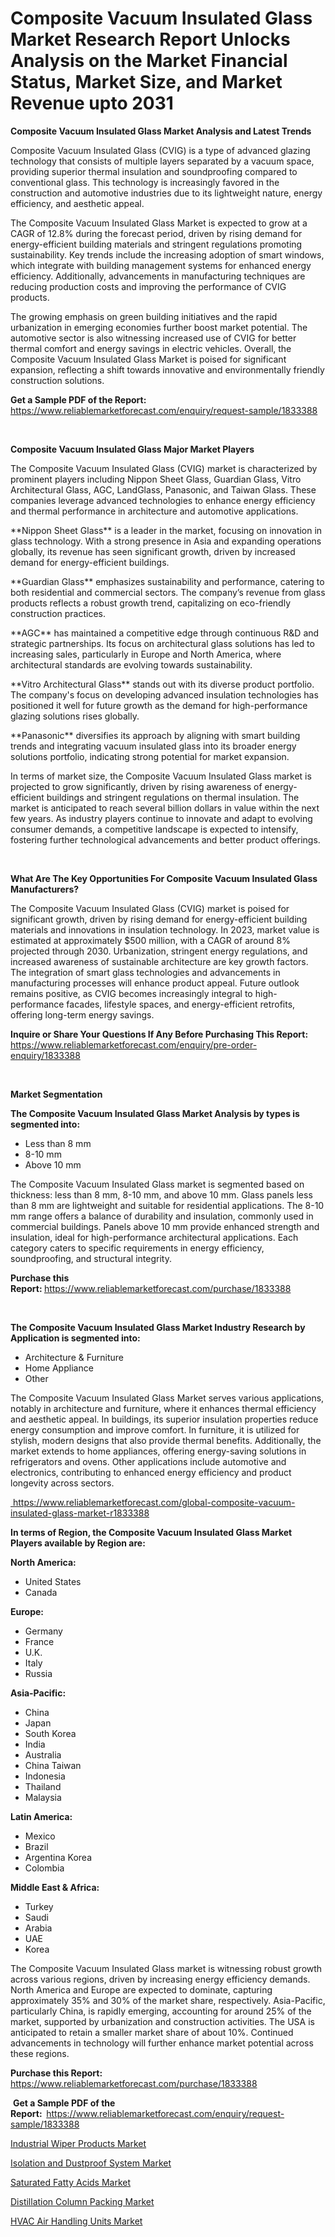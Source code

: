 <p><h1>Composite Vacuum Insulated Glass Market Research Report Unlocks Analysis on the Market Financial Status, Market Size, and Market Revenue upto 2031</h1></p><p><strong>Composite Vacuum Insulated Glass Market Analysis and Latest Trends</strong></p>
<p><p>Composite Vacuum Insulated Glass (CVIG) is a type of advanced glazing technology that consists of multiple layers separated by a vacuum space, providing superior thermal insulation and soundproofing compared to conventional glass. This technology is increasingly favored in the construction and automotive industries due to its lightweight nature, energy efficiency, and aesthetic appeal. </p><p>The Composite Vacuum Insulated Glass Market is expected to grow at a CAGR of 12.8% during the forecast period, driven by rising demand for energy-efficient building materials and stringent regulations promoting sustainability. Key trends include the increasing adoption of smart windows, which integrate with building management systems for enhanced energy efficiency. Additionally, advancements in manufacturing techniques are reducing production costs and improving the performance of CVIG products. </p><p>The growing emphasis on green building initiatives and the rapid urbanization in emerging economies further boost market potential. The automotive sector is also witnessing increased use of CVIG for better thermal comfort and energy savings in electric vehicles. Overall, the Composite Vacuum Insulated Glass Market is poised for significant expansion, reflecting a shift towards innovative and environmentally friendly construction solutions.</p></p>
<p><strong>Get a Sample PDF of the Report:&nbsp;</strong> <a href="https://www.reliablemarketforecast.com/enquiry/request-sample/1833388?utm_campaign=1127&utm_medium=2&utm_source=Github&utm_content=ia&utm_term=17102024&utm_id=composite-vacuum-insulated-glass">https://www.reliablemarketforecast.com/enquiry/request-sample/1833388</a></p>
<p>&nbsp;</p>
<p><strong>Composite Vacuum Insulated Glass Major Market Players</strong></p>
<p><p>The Composite Vacuum Insulated Glass (CVIG) market is characterized by prominent players including Nippon Sheet Glass, Guardian Glass, Vitro Architectural Glass, AGC, LandGlass, Panasonic, and Taiwan Glass. These companies leverage advanced technologies to enhance energy efficiency and thermal performance in architecture and automotive applications.</p><p>**Nippon Sheet Glass** is a leader in the market, focusing on innovation in glass technology. With a strong presence in Asia and expanding operations globally, its revenue has seen significant growth, driven by increased demand for energy-efficient buildings.</p><p>**Guardian Glass** emphasizes sustainability and performance, catering to both residential and commercial sectors. The company’s revenue from glass products reflects a robust growth trend, capitalizing on eco-friendly construction practices.</p><p>**AGC** has maintained a competitive edge through continuous R&D and strategic partnerships. Its focus on architectural glass solutions has led to increasing sales, particularly in Europe and North America, where architectural standards are evolving towards sustainability.</p><p>**Vitro Architectural Glass** stands out with its diverse product portfolio. The company's focus on developing advanced insulation technologies has positioned it well for future growth as the demand for high-performance glazing solutions rises globally.</p><p>**Panasonic** diversifies its approach by aligning with smart building trends and integrating vacuum insulated glass into its broader energy solutions portfolio, indicating strong potential for market expansion.</p><p>In terms of market size, the Composite Vacuum Insulated Glass market is projected to grow significantly, driven by rising awareness of energy-efficient buildings and stringent regulations on thermal insulation. The market is anticipated to reach several billion dollars in value within the next few years. As industry players continue to innovate and adapt to evolving consumer demands, a competitive landscape is expected to intensify, fostering further technological advancements and better product offerings.</p></p>
<p>&nbsp;</p>
<p><strong>What Are The Key Opportunities For Composite Vacuum Insulated Glass Manufacturers?</strong></p>
<p><p>The Composite Vacuum Insulated Glass (CVIG) market is poised for significant growth, driven by rising demand for energy-efficient building materials and innovations in insulation technology. In 2023, market value is estimated at approximately $500 million, with a CAGR of around 8% projected through 2030. Urbanization, stringent energy regulations, and increased awareness of sustainable architecture are key growth factors. The integration of smart glass technologies and advancements in manufacturing processes will enhance product appeal. Future outlook remains positive, as CVIG becomes increasingly integral to high-performance facades, lifestyle spaces, and energy-efficient retrofits, offering long-term energy savings.</p></p>
<p><strong>Inquire or Share Your Questions If Any Before Purchasing This Report:</strong> <a href="https://www.reliablemarketforecast.com/enquiry/pre-order-enquiry/1833388?utm_campaign=1127&utm_medium=2&utm_source=Github&utm_content=ia&utm_term=17102024&utm_id=composite-vacuum-insulated-glass">https://www.reliablemarketforecast.com/enquiry/pre-order-enquiry/1833388</a></p>
<p>&nbsp;</p>
<p><strong>Market Segmentation</strong></p>
<p><strong>The Composite Vacuum Insulated Glass Market Analysis by types is segmented into:</strong></p>
<p><ul><li>Less than 8 mm</li><li>8-10 mm</li><li>Above 10 mm</li></ul></p>
<p><p>The Composite Vacuum Insulated Glass market is segmented based on thickness: less than 8 mm, 8-10 mm, and above 10 mm. Glass panels less than 8 mm are lightweight and suitable for residential applications. The 8-10 mm range offers a balance of durability and insulation, commonly used in commercial buildings. Panels above 10 mm provide enhanced strength and insulation, ideal for high-performance architectural applications. Each category caters to specific requirements in energy efficiency, soundproofing, and structural integrity.</p></p>
<p><strong>Purchase this Report:&nbsp;</strong><a href="https://www.reliablemarketforecast.com/purchase/1833388?utm_campaign=1127&utm_medium=2&utm_source=Github&utm_content=ia&utm_term=17102024&utm_id=composite-vacuum-insulated-glass">https://www.reliablemarketforecast.com/purchase/1833388</a></p>
<p>&nbsp;</p>
<p><strong>The Composite Vacuum Insulated Glass Market Industry Research by Application is segmented into:</strong></p>
<p><ul><li>Architecture & Furniture</li><li>Home Appliance</li><li>Other</li></ul></p>
<p><p>The Composite Vacuum Insulated Glass Market serves various applications, notably in architecture and furniture, where it enhances thermal efficiency and aesthetic appeal. In buildings, its superior insulation properties reduce energy consumption and improve comfort. In furniture, it is utilized for stylish, modern designs that also provide thermal benefits. Additionally, the market extends to home appliances, offering energy-saving solutions in refrigerators and ovens. Other applications include automotive and electronics, contributing to enhanced energy efficiency and product longevity across sectors.</p></p>
<p><a href="https://www.reliablemarketforecast.com/global-composite-vacuum-insulated-glass-market-r1833388?utm_campaign=1127&utm_medium=2&utm_source=Github&utm_content=ia&utm_term=17102024&utm_id=composite-vacuum-insulated-glass">&nbsp;https://www.reliablemarketforecast.com/global-composite-vacuum-insulated-glass-market-r1833388</a></p>
<p><strong>In terms of Region, the Composite Vacuum Insulated Glass Market Players available by Region are:</strong></p>
<p>
    <p> <strong> North America: </strong>
        <ul>
            <li>United States</li>
            <li>Canada</li>
        </ul>
        </p> 
    <p> <strong> Europe: </strong>
        <ul>
            <li>Germany</li>
            <li>France</li>
            <li>U.K.</li>
            <li>Italy</li>
            <li>Russia</li>
        </ul>
        </p> 
    <p> <strong> Asia-Pacific: </strong>
        <ul>
            <li>China</li>
            <li>Japan</li>
            <li>South Korea</li>
            <li>India</li>
            <li>Australia</li>
            <li>China Taiwan</li>
            <li>Indonesia</li>
            <li>Thailand</li>
            <li>Malaysia</li>
        </ul>
        </p> 
    <p> <strong> Latin America: </strong>
        <ul>
            <li>Mexico</li>
            <li>Brazil</li>
            <li>Argentina Korea</li>
            <li>Colombia</li>
        </ul>
        </p> 
    <p> <strong> Middle East & Africa: </strong>
        <ul>
            <li>Turkey</li>
            <li>Saudi</li>
            <li>Arabia</li>
            <li>UAE</li>
            <li>Korea</li>
        </ul>
    </p>
    </p>
<p><p>The Composite Vacuum Insulated Glass market is witnessing robust growth across various regions, driven by increasing energy efficiency demands. North America and Europe are expected to dominate, capturing approximately 35% and 30% of the market share, respectively. Asia-Pacific, particularly China, is rapidly emerging, accounting for around 25% of the market, supported by urbanization and construction activities. The USA is anticipated to retain a smaller market share of about 10%. Continued advancements in technology will further enhance market potential across these regions.</p></p>
<p><strong>Purchase this Report: </strong><a href="https://www.reliablemarketforecast.com/purchase/1833388?utm_campaign=1127&utm_medium=2&utm_source=Github&utm_content=ia&utm_term=17102024&utm_id=composite-vacuum-insulated-glass">https://www.reliablemarketforecast.com/purchase/1833388</a></p>
<p>&nbsp;<strong>Get a Sample PDF of the Report:&nbsp;&nbsp;</strong><a href="https://www.reliablemarketforecast.com/enquiry/request-sample/1833388?utm_campaign=1127&utm_medium=2&utm_source=Github&utm_content=ia&utm_term=17102024&utm_id=composite-vacuum-insulated-glass">https://www.reliablemarketforecast.com/enquiry/request-sample/1833388</a></p>
<p><strong></strong></p>
<p><p><a href="https://github.com/jerridoxdemase/Market-Research-Report-List-1/blob/main/industrial-wiper-products-market.md?utm_campaign=1127&utm_medium=2&utm_source=Github&utm_content=ia&utm_term=17102024&utm_id=composite-vacuum-insulated-glass">Industrial Wiper Products Market</a></p><p><a href="https://github.com/nifongekclosebn1/Market-Research-Report-List-1/blob/main/isolation-and-dustproof-system-market.md?utm_campaign=1127&utm_medium=2&utm_source=Github&utm_content=ia&utm_term=17102024&utm_id=composite-vacuum-insulated-glass">Isolation and Dustproof System Market</a></p><p><a href="https://www.linkedin.com/pulse/global-saturated-fatty-acids-industry-research-report-competitive-yjowe?utm_campaign=1127&utm_medium=2&utm_source=Github&utm_content=ia&utm_term=17102024&utm_id=composite-vacuum-insulated-glass">Saturated Fatty Acids Market</a></p><p><a href="https://www.linkedin.com/pulse/distillation-column-packing-market-global-share-ranking-rclce?utm_campaign=1127&utm_medium=2&utm_source=Github&utm_content=ia&utm_term=17102024&utm_id=composite-vacuum-insulated-glass">Distillation Column Packing Market</a></p><p><a href="https://issuu.com/reportprime-2/docs/hvac-air-handling-units-market-size_7ab51616cabec7?utm_campaign=1127&utm_medium=2&utm_source=Github&utm_content=ia&utm_term=17102024&utm_id=composite-vacuum-insulated-glass">HVAC Air Handling Units Market</a></p></p>